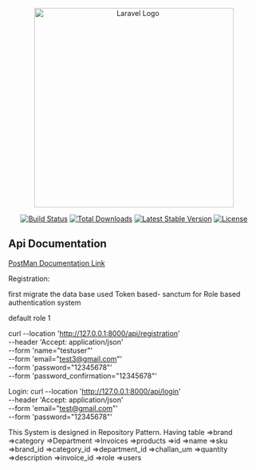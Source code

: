 <p align="center"><a href="https://laravel.com" target="_blank"><img src="https://raw.githubusercontent.com/laravel/art/master/logo-lockup/5%20SVG/2%20CMYK/1%20Full%20Color/laravel-logolockup-cmyk-red.svg" width="400" alt="Laravel Logo"></a></p>

<p align="center">
<a href="https://github.com/laravel/framework/actions"><img src="https://github.com/laravel/framework/workflows/tests/badge.svg" alt="Build Status"></a>
<a href="https://packagist.org/packages/laravel/framework"><img src="https://img.shields.io/packagist/dt/laravel/framework" alt="Total Downloads"></a>
<a href="https://packagist.org/packages/laravel/framework"><img src="https://img.shields.io/packagist/v/laravel/framework" alt="Latest Stable Version"></a>
<a href="https://packagist.org/packages/laravel/framework"><img src="https://img.shields.io/packagist/l/laravel/framework" alt="License"></a>
</p>

## Api Documentation

<a href="https://documenter.getpostman.com/view/15204749/2s9YCARAgf">PostMan Documentation Link</a>


Registration:

first migrate the data base
used Token based- sanctum for Role based authentication system 


default role 1

curl --location 'http://127.0.0.1:8000/api/registration' \
--header 'Accept: application/json' \
--form 'name="testuser"' \
--form 'email="test3@gmail.com"' \
--form 'password="12345678"' \
--form 'password_confirmation="12345678"'

Login:
curl --location 'http://127.0.0.1:8000/api/login' \
--header 'Accept: application/json' \
--form 'email="test@gmail.com"' \
--form 'password="12345678"'

<p>This System is designed in Repository Pattern.
Having table 
=>brand
=>category
=>Department
=>Invoices
=>products
    =>id
    =>name
    =>sku
    =>brand_id
    =>category_id
    =>department_id
    =>challan_um
    =>quantity
    =>description
    =>invoice_id
=>role
=>users
</p>





